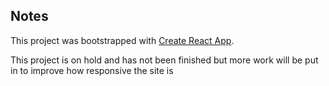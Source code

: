 ## Notes

This project was bootstrapped with [Create React App](https://github.com/facebook/create-react-app).

This project is on hold and has not been finished but more work will be put in to improve how responsive the site is
